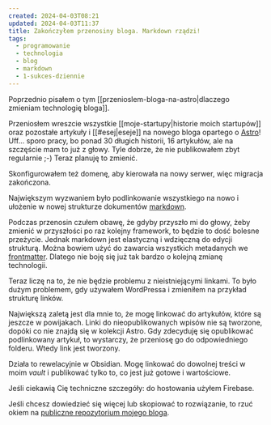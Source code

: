```yaml
---
created: 2024-04-03T08:21
updated: 2024-04-03T11:37
title: Zakończyłem przenosiny bloga. Markdown rządzi!
tags:
  - programowanie
  - technologia
  - blog
  - markdown
  - 1-sukces-dziennie
---
```

Poprzednio pisałem o tym [[przenioslem-bloga-na-astro|dlaczego zmieniam technologię bloga]].

Przeniosłem wreszcie wszystkie [[moje-startupy|historie moich startupów]] oraz pozostałe artykuły i [[#esej|eseje]] na nowego bloga opartego o [Astro](https://astro.build/)! Uff... sporo pracy, bo ponad 30 długich historii, 16 artykułów, ale na szczęście mam to już z głowy. Tyle dobrze, że nie publikowałem zbyt regularnie ;-) Teraz planuję to zmienić.

Skonfigurowałem też domenę, aby kierowała na nowy serwer, więc migracja zakończona.

Największym wyzwaniem było podlinkowanie wszystkiego na nowo i ułożenie w nowej strukturze dokumentów [markdown](https://en.wikipedia.org/wiki/Markdown).

Podczas przenosin czułem obawę, że gdyby przyszło mi do głowy, żeby zmienić w przyszłości po raz kolejny framework, to będzie to dość bolesne przeżycie. Jednak markdown jest elastyczną i wdzięczną do edycji strukturą. Można bowiem użyć do zawarcia wszystkich metadanych we [frontmatter](https://dev.to/dailydevtips1/what-exactly-is-frontmatter-123g). Dlatego nie boję się już tak bardzo o kolejną zmianę technologii.

Teraz liczę na to, że nie będzie problemu z nieistniejącymi linkami. To było dużym problemem, gdy używałem WordPressa i zmieniłem na przykład strukturę linków.

Największą zaletą jest dla mnie to, że mogę linkować do artykułów, które są jeszcze w powijakach. Linki do nieopublikowanych wpisów nie są tworzone, dopóki co nie znajdą się w kolekcji Astro. Gdy zdecyduję się opublikować podlinkowany artykuł, to wystarczy, że przeniosę go do odpowiedniego folderu. Wtedy link jest tworzony.

Działa to rewelacyjnie w Obsidian. Mogę linkować do dowolnej treści w moim *vault* i publikować tylko to, co jest już gotowe i wartościowe.

Jeśli ciekawią Cię techniczne szczegóły: do hostowania użyłem Firebase.

Jeśli chcesz dowiedzieć się więcej lub skopiować to rozwiązanie, to rzuć okiem na [publiczne repozytorium mojego bloga](https://github.com/degregar/michalkukla-astro).